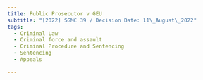 ```yaml
---
title: Public Prosecutor v GEU
subtitle: "[2022] SGMC 39 / Decision Date: 11\_August\_2022"
tags:
  - Criminal Law
  - Criminal force and assault
  - Criminal Procedure and Sentencing
  - Sentencing
  - Appeals

---
```

